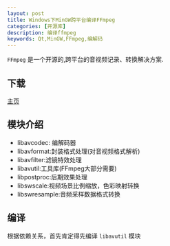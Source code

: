 ```yaml
---
layout: post
title: Windows下MinGW跨平台编译FFmpeg
categories: [开源库]
description: 编译ffmpeg
keywords: Qt,MinGW,FFmpeg,编解码
---
```


`FFmpeg` 是一个开源的,跨平台的音视频记录、转换解决方案.

## 下载

[主页](http://ffmpeg.org/)


## 模块介绍

- libavcodec: 编解码器
- libavformat:封装格式处理(对音视频格式解析)
- libavfilter:滤镜特效处理
- libavutil:工具库(FFmpeg大部分需要)
- libpostproc:后期效果处理
- libswscale:视频场景比例缩放，色彩映射转换
- libswresample:音频采样数据格式转换


## 编译

根据依赖关系，首先肯定得先编译 `libavutil` 模块